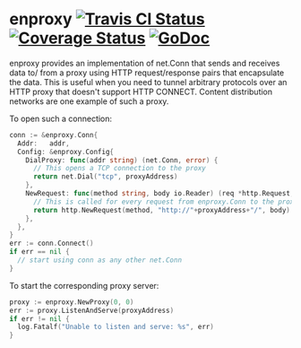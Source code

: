 enproxy [![Travis CI Status](https://travis-ci.org/getlantern/enproxy.svg?branch=master)](https://travis-ci.org/getlantern/enproxy)&nbsp;[![Coverage Status](https://coveralls.io/repos/getlantern/enproxy/badge.png)](https://coveralls.io/r/getlantern/enproxy)&nbsp;[![GoDoc](https://godoc.org/github.com/getlantern/enproxy?status.png)](http://godoc.org/github.com/getlantern/enproxy)
==========

enproxy provides an implementation of net.Conn that sends and receives data to/
from a proxy using HTTP request/response pairs that encapsulate the data.  This
is useful when you need to tunnel arbitrary protocols over an HTTP proxy that
doesn't support HTTP CONNECT.  Content distribution networks are one example of
such a proxy.

To open such a connection:

```go
conn := &enproxy.Conn{
  Addr:   addr,
  Config: &enproxy.Config{
    DialProxy: func(addr string) (net.Conn, error) {
      // This opens a TCP connection to the proxy
      return net.Dial("tcp", proxyAddress)
    },
    NewRequest: func(method string, body io.Reader) (req *http.Request, err error) {
      // This is called for every request from enproxy.Conn to the proxy
      return http.NewRequest(method, "http://"+proxyAddress+"/", body)
    },
  },
}
err := conn.Connect()
if err == nil {
  // start using conn as any other net.Conn
}
```

To start the corresponding proxy server:

```go
proxy := enproxy.NewProxy(0, 0)
err := proxy.ListenAndServe(proxyAddress)
if err != nil {
  log.Fatalf("Unable to listen and serve: %s", err)
}
```